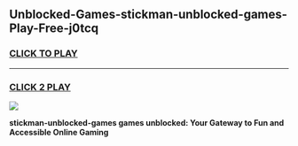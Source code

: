 
## Unblocked-Games-stickman-unblocked-games-Play-Free-j0tcq
<h3>
<a href="https://premium76.site?title=stickman-unblocked-games&ref=21A">CLICK TO PLAY</a></h3>
<hr>

<h3>
<a href="https://premium76.site?title=stickman-unblocked-games&ref=21A">CLICK 2 PLAY</a>
  
</h3>

<a href="https://premium76.site?title=stickman-unblocked-games&ref=21A"><img src="https://clearcache.store/games.png"></a>


**stickman-unblocked-games games unblocked: Your Gateway to Fun and Accessible Online Gaming**
